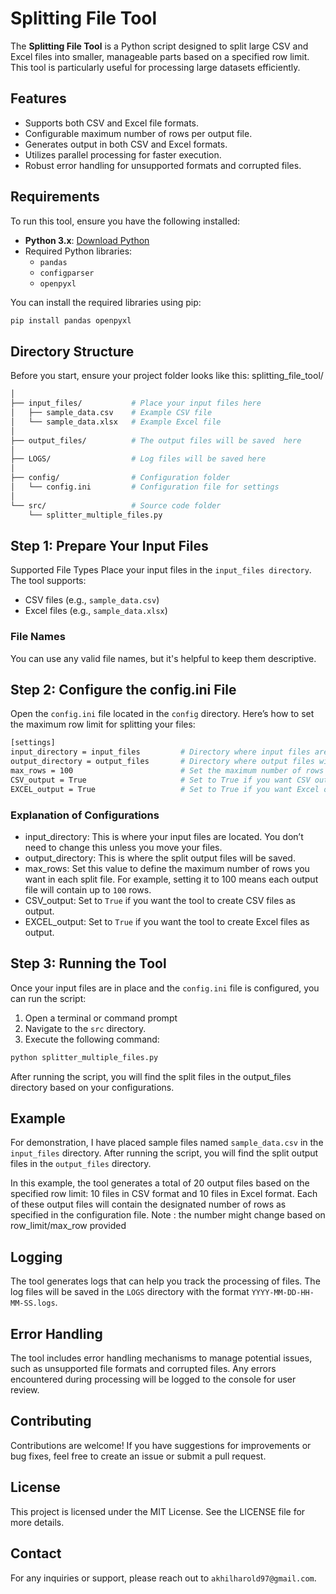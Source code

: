 # Splitting File Tool

The **Splitting File Tool** is a Python script designed to split large CSV and Excel files into smaller, manageable parts based on a specified row limit. This tool is particularly useful for processing large datasets efficiently.

## Features

- Supports both CSV and Excel file formats.
- Configurable maximum number of rows per output file.
- Generates output in both CSV and Excel formats.
- Utilizes parallel processing for faster execution.
- Robust error handling for unsupported formats and corrupted files.

## Requirements

To run this tool, ensure you have the following installed:

- **Python 3.x**: [Download Python](https://www.python.org/downloads/)
- Required Python libraries:
  - `pandas`
  - `configparser`
  - `openpyxl`

You can install the required libraries using pip:

```bash
pip install pandas openpyxl
```
## Directory Structure

Before you start, ensure your project folder looks like this:
splitting_file_tool/ 
```bash
│
├── input_files/           # Place your input files here
│   ├── sample_data.csv    # Example CSV file
│   └── sample_data.xlsx   # Example Excel file
│
├── output_files/          # The output files will be saved  here
│
├── LOGS/                  # Log files will be saved here
│
├── config/                # Configuration folder
│   └── config.ini         # Configuration file for settings
│
└── src/                   # Source code folder
    └── splitter_multiple_files.py
```

## Step 1: Prepare Your Input Files
Supported File Types
Place your input files in the ```input_files directory```. The tool supports:
* CSV files (e.g., ```sample_data.csv```)
* Excel files (e.g., ```sample_data.xlsx```)

### File Names
You can use any valid file names, but it's helpful to keep them descriptive.

## Step 2: Configure the config.ini File
Open the ```config.ini``` file located in the ```config``` directory. Here’s how to set the maximum row limit for splitting your files:
``` bash
[settings]
input_directory = input_files         # Directory where input files are stored
output_directory = output_files       # Directory where output files will be saved
max_rows = 100                        # Set the maximum number of rows per output file
CSV_output = True                     # Set to True if you want CSV outputs
EXCEL_output = True                   # Set to True if you want Excel outputs
```
### Explanation of Configurations
* input_directory: This is where your input files are located. You don’t need to change this unless you move your files.
* output_directory: This is where the split output files will be saved.
* max_rows: Set this value to define the maximum number of rows you want in each split file. For example, setting it to 100 means each output file will contain up to ```100``` rows.
* CSV_output: Set to ```True``` if you want the tool to create CSV files as output.
* EXCEL_output: Set to ```True``` if you want the tool to create Excel files as output.

## Step 3: Running the Tool
Once your input files are in place and the ```config.ini``` file is configured, you can run the script:

1. Open a terminal or command prompt 
2. Navigate to the ```src``` directory.
3. Execute the following command:
``` bash
python splitter_multiple_files.py
```
After running the script, you will find the split files in the output_files directory based on your configurations.
## Example
For demonstration, I have placed sample files named  ```sample_data.csv``` in the ```input_files``` directory. After running the script, you will find the split output files in the ```output_files``` directory.

In this example, the tool generates a total of 20 output files based on the specified row limit: 10 files in CSV format and 10 files in Excel format. Each of these output files will contain the designated number of rows as specified in the configuration file.
Note : the number might change based on row_limit/max_row provided

## Logging
The tool generates logs that can help you track the processing of files. The log files will be saved in the ```LOGS``` directory with the format ```YYYY-MM-DD-HH-MM-SS.logs```.

## Error Handling
The tool includes error handling mechanisms to manage potential issues, such as unsupported file formats and corrupted files. Any errors encountered during processing will be logged to the console for user review.

## Contributing
Contributions are welcome! If you have suggestions for improvements or bug fixes, feel free to create an issue or submit a pull request.

## License
This project is licensed under the MIT License. See the LICENSE file for more details.

## Contact
For any inquiries or support, please reach out to ```akhilharold97@gmail.com```.


